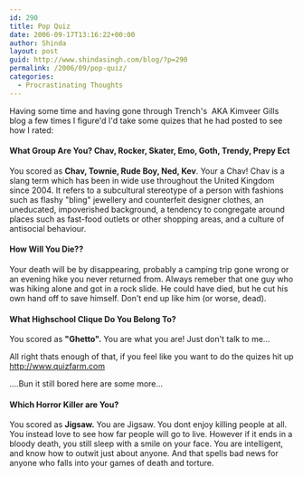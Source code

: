 ```yaml
---
id: 290
title: Pop Quiz
date: 2006-09-17T13:16:22+00:00
author: Shinda
layout: post
guid: http://www.shindasingh.com/blog/?p=290
permalink: /2006/09/pop-quiz/
categories:
  - Procrastinating Thoughts
---
```

Having some time and having gone through Trench's&nbsp; AKA Kimveer Gills blog a few times I figure'd I'd take some quizes that he had posted to see how I rated:

#### ****What Group Are You? Chav, Rocker, Skater, Emo, Goth, Trendy, Prepy Ect****

You scored as **Chav, Townie, Rude Boy, Ned, Kev**. Your a Chav! Chav is a slang term which has been in wide use throughout the United Kingdom since 2004. It refers to a subcultural stereotype of a person with fashions such as flashy "bling" jewellery and counterfeit designer clothes, an uneducated, impoverished background, a tendency to congregate around places such as fast-food outlets or other shopping areas, and a culture of antisocial behaviour.
  


#### **How Will You Die??**

Your death will be by disappearing, probably a camping trip gone wrong or an evening hike you never returned from. Always remeber that one guy who was hiking alone and got in a rock slide. He could have died, but he cut his own hand off to save himself. Don't end up like him (or worse, dead).

#### **What Highschool Clique Do You Belong To?**

You scored as **"Ghetto".** You are what you are! Just don't talk to me...

All right thats enough of that, if you feel like you want to do the quizes hit up <http://www.quizfarm.com>

....Bun it still bored here are some more...

#### **Which Horror Killer are You?**

You scored as **Jigsaw.** You are Jigsaw. You dont enjoy killing people at all. You instead love to see how far people will go to live. However if it ends in a bloody death, you still sleep with a smile on your face. You are intelligent, and know how to outwit just about anyone. And that spells bad news for anyone who falls into your games of death and torture.